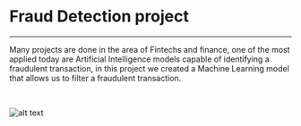 # Fraud Detection project 
<hr>


Many projects are done in the area of Fintechs and finance, one of the most applied today are Artificial Intelligence models capable of identifying a fraudulent transaction, in this project we created a Machine Learning model that allows us to filter a fraudulent transaction.

<br>

![alt text](https://cdn.shortpixel.ai/client/q_glossy,ret_img/https://www.iventura.ai/wp-content/uploads/2019/12/H1.png)


